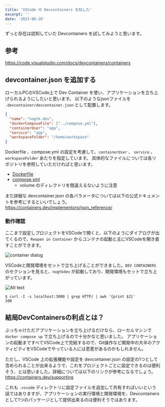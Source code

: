 ```yaml
---
title: 'VSCode の Devcontainers を試した'
excerpt: ''
date: '2023-06-26'
---
```


ずっと存在は認知していた Devcontainers を試してみようと思います。

## 参考
https://code.visualstudio.com/docs/devcontainers/containers

## devcontainer.json を追加する
ローカルPCのVSCode上で Dev Container を使い、アプリケーションを立ち上げられるようにしたいと思います。
以下のようなjsonファイルを `.devcontainer/devcontainer.json` として配置します。

```json:devcontainer.json
{
  "name": "nogtk.dev",
  "dockerComposeFile": ["../compose.yml"],
  "containerUser": "app",
  "service": "app",
  "workspaceFolder": "/home/workspace"
}
```

Dockerfile 、compose.yml の設定を考慮して、`containerUser` 、 `service` 、`workspaceFolder` あたりを指定しています。
具体的なファイルについては各リポジトリを参照していただければと思います。
- [Dockerfile](https://github.com/nogtk/nogtk.dev/blob/3f1dcc5f155abc908cc4b7f08bdc5d5fbc027a82/Dockerfile)
- [compose.yml](https://github.com/nogtk/nogtk.dev/blob/3f1dcc5f155abc908cc4b7f08bdc5d5fbc027a82/compose.yaml)
  - volume のディレクトリを間違えるないように注意

また詳細な devcontainer.json の各パラメータについては以下の公式ドキュメントを参考にするといいでしょう。
https://containers.dev/implementors/json_reference/

### 動作確認
ここまで設定しプロジェクトをVSCodeで開くと、以下のようにダイアログが出てくるので、`Reopen in Container` からコンテナの起動と主にVSCodeを開き直すことができます。

![container dialog](/assets/blog/posts/start-dev-container/container-dialog.png)

VSCodeと開発環境をセットで立ち上げることができました。`DEV CONTAINERS` のセクションを見ると、`nogtkdev` が起動しており、開発環境もセットで立ち上がっています。

![Alt text](/assets/blog/posts/start-dev-container/vscode-with-container.png)

```shell
$ curl -I -s localhost:3000 | grep HTTP/ | awk '{print $2}'
200
```

## 結局DevContainersの利点とは？
ぶっちゃけただアプリケーションを立ち上げるだけなら、ローカルマシンで `docker compose up` で立ち上げるので十分かなと思いました。
アプリケーションの起動まですべてVSCode上で完結するので、Git操作など開発中の大半のアクティビティをVSCodeでやっている人には恩恵があるのかもしれません。

ただし、VSCode 上の拡張機能や設定を devcontainer.json の設定の1つとして含められることが出来るようで、これをプロジェクトごとに設定できるのは便利そう、とは思いました。詳細については以下のリンクが参考になるでしょう。
https://containers.dev/supporting

これも `.vscode` ディレクトリに設定ファイルを追加して共有すればいいという話ではありますが、アプリケーションの実行環境と開発環境を、Devcontainers として1つのパッケージとして提供出来るのは便利そうではあります。
